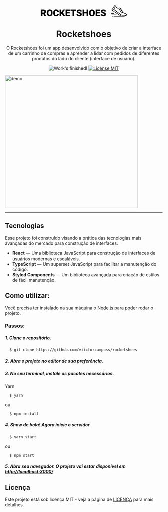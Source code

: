 <p align="center">
  <svg width="276px" height="36px" viewBox="0 0 276 36" version="1.1" xmlns="http://www.w3.org/2000/svg" xmlns:xlink="http://www.w3.org/1999/xlink">
    <g id="Page-1" stroke="none" stroke-width="1" fill="none" fill-rule="evenodd">
        <g id="Home" transform="translate(-250.000000, -50.000000)" fill="#000" fill-rule="nonzero">
            <g id="Logo" transform="translate(250.000000, 50.000000)">
                <g id="noun_Running_1473810" transform="translate(224.890323, 0.000000)">
                    <g id="Group">
                        <path d="M17.6410822,30.9272727 C17.6410822,30.4363636 17.3113424,30.1090909 16.8167326,30.1090909 L2.47304891,30.1090909 C1.97843913,30.1090909 1.64869927,30.4363636 1.64869927,30.9272727 C1.64869927,31.4181818 1.97843913,31.7454545 2.47304891,31.7454545 L16.8167326,31.7454545 C17.3113424,31.7454545 17.6410822,31.3363636 17.6410822,30.9272727 Z" id="Path"></path>
                        <path d="M5.77044745,34.2 L4.12174818,34.2 C3.6271384,34.2 3.29739854,34.5272727 3.29739854,35.0181818 C3.29739854,35.5090909 3.6271384,35.8363636 4.12174818,35.8363636 L5.77044745,35.8363636 C6.26505723,35.8363636 6.59479709,35.5090909 6.59479709,35.0181818 C6.59479709,34.5272727 6.26505723,34.2 5.77044745,34.2 Z" id="Path"></path>
                        <path d="M9.64489074,26.8363636 C9.64489074,26.3454545 9.31515088,26.0181818 8.8205411,26.0181818 L0.824349636,26.0181818 C0.329739854,26.0181818 0,26.3454545 0,26.8363636 C0,27.3272727 0.329739854,27.6545455 0.824349636,27.6545455 L8.8205411,27.6545455 C9.31515088,27.6545455 9.64489074,27.2454545 9.64489074,26.8363636 Z" id="Path"></path>
                        <path d="M50.6150676,28.2272727 C50.3677627,27.7363636 49.873153,27.3272727 49.3785432,27.0818182 L43.113486,24.7090909 L43.113486,24.7090909 L43.113486,24.7090909 L40.5580021,23.8090909 C39.8160874,23.4818182 39.1566077,22.9909091 38.7444329,22.3363636 L36.6011238,18.8181818 C37.0132986,18.7363636 37.2606035,18.4090909 37.2606035,18 C37.2606035,17.5090909 36.9308637,17.1818182 36.4362539,17.1818182 L35.6119043,17.1818182 L34.6226847,15.5454545 C35.0348595,15.4636364 35.2821644,15.1363636 35.2821644,14.7272727 C35.2821644,14.2363636 34.9524246,13.9090909 34.4578148,13.9090909 L33.6334651,13.9090909 L32.8091155,12.6 C33.1388554,12.5181818 33.3861602,12.1909091 33.3861602,11.8636364 C33.3861602,11.3727273 33.0564204,11.0454545 32.5618106,11.0454545 L31.8198959,11.0454545 L30.7482414,9.32727273 C30.7482414,9.32727273 30.7482414,9.24545455 30.6658065,9.24545455 C29.6765869,8.1 28.3576275,7.52727273 26.9562331,7.69090909 C25.7197086,7.85454545 24.7304891,8.59090909 24.3183143,9.49090909 C24.2358793,9.73636364 24.2358793,9.98181818 24.4007492,10.2272727 L31.2428512,21.8454545 C31.3252862,22.0090909 31.4901561,22.1727273 31.655026,22.1727273 L40.0633923,25.3636364 L40.1458273,25.3636364 L42.6188762,26.2636364 L42.6188762,26.2636364 L42.6188762,26.2636364 L42.6188762,26.2636364 L42.6188762,26.2636364 L42.6188762,26.2636364 L48.8014984,28.6363636 C48.9663684,28.7181818 49.1312383,28.8 49.2136733,29.0454545 C49.5434131,29.7 49.5434131,30.3545455 49.1312383,31.0090909 L35.6943392,31.0090909 C34.8699896,31.0090909 34.04564,30.7636364 33.3861602,30.2727273 L10.3868054,13.3363636 C10.3868054,13.3363636 10.7165453,13.1727273 11.1287201,12.6 C11.5408949,12.0272727 11.7057648,11.2909091 11.7057648,10.5545455 L10.9638502,3.68181818 L11.9530697,2.12727273 C12.2003746,1.8 12.6949844,1.71818182 13.0247242,1.96363636 C13.2720291,2.20909091 14.2612487,3.02727273 16.6518626,6.87272727 C17.8883871,8.67272727 19.8668262,9.98181818 22.0925702,10.3090909 C22.5047451,10.3909091 22.9993548,10.0636364 23.0817898,9.65454545 C23.1642248,9.24545455 22.8344849,8.75454545 22.4223101,8.67272727 C20.6911759,8.34545455 19.0424766,7.36363636 18.053257,5.89090909 C15.1680333,1.47272727 14.3436837,0.818181818 14.0139438,0.572727273 C12.9422893,-0.163636364 11.4584599,0.0818181818 10.6341103,1.14545455 L5.60557752,9.08181818 C5.27583767,9.57272727 5.19340271,10.1454545 5.27583767,10.7181818 C4.78122789,10.8818182 4.28661811,11.1272727 4.03931322,11.6181818 L2.7203538,13.6636364 C1.97843913,14.7272727 2.30817898,16.2 3.37983351,16.9363636 C4.12174818,17.5090909 5.68801249,18.4909091 7.99619147,19.9636364 C8.16106139,20.0454545 8.32593132,20.1272727 8.40836629,20.1272727 C8.65567118,20.1272727 8.90297607,19.9636364 9.06784599,19.7181818 C9.31515088,19.3090909 9.23271592,18.8181818 8.8205411,18.5727273 C6.59479709,17.1 5.02853278,16.1181818 4.28661811,15.5454545 C3.95687825,15.3 3.87444329,14.8909091 4.12174818,14.4818182 L5.35827263,12.6 C5.60557752,12.2727273 6.1001873,12.1909091 6.42992716,12.4363636 L6.42992716,12.4363636 L32.3145057,31.5818182 C33.3037253,32.3181818 34.4578148,32.6454545 35.6119043,32.6454545 L46.9879292,32.6454545 C45.256795,33.4636364 42.8661811,34.2 40.805307,34.2 L40.805307,34.2 L37.9200832,34.2 L35.5294693,34.2 L35.5294693,34.2 C34.1280749,34.2 32.7266805,33.7909091 31.5725911,33.0545455 C26.7913632,30.0272727 17.8883871,24.3818182 11.376025,20.2090909 C10.9638502,19.9636364 10.4692404,20.0454545 10.2219355,20.4545455 C9.97463059,20.8636364 10.0570656,21.3545455 10.4692404,21.6 C16.8167326,25.6909091 25.4724037,31.1727273 30.3360666,34.2818182 L9.06784599,34.2818182 C8.57323621,34.2818182 8.24349636,34.6090909 8.24349636,35.1 C8.24349636,35.5909091 8.57323621,35.9181818 9.06784599,35.9181818 L35.5294693,35.9181818 L35.5294693,35.9181818 L37.9200832,35.9181818 L40.722872,35.9181818 L40.722872,35.9181818 C44.1027055,35.9181818 48.9663684,34.1181818 50.2028928,32.4 C51.2745473,30.9272727 51.3569823,29.5363636 50.6150676,28.2272727 Z M32.3969407,20.8636364 L25.9670135,9.98181818 C26.2143184,9.73636364 26.6264932,9.49090909 27.121103,9.40909091 C27.6157128,9.32727273 28.5224974,9.40909091 29.346847,10.3090909 L29.8414568,11.1272727 L29.0995421,11.1272727 C28.6049324,11.1272727 28.2751925,11.4545455 28.2751925,11.9454545 C28.2751925,12.4363636 28.6049324,12.7636364 29.0995421,12.7636364 L30.8306764,12.7636364 L31.655026,14.0727273 L30.9955463,14.0727273 C30.5009365,14.0727273 30.1711967,14.4 30.1711967,14.8909091 C30.1711967,15.3818182 30.5009365,15.7090909 30.9955463,15.7090909 L32.6442456,15.7090909 L33.6334651,17.2636364 L32.9739854,17.2636364 C32.4793757,17.2636364 32.1496358,17.5909091 32.1496358,18.0818182 C32.1496358,18.5727273 32.4793757,18.9 32.9739854,18.9 L34.6226847,18.9 L36.9308637,22.5 L32.3969407,20.8636364 Z M7.0069719,9.98181818 L9.56245578,5.97272727 L10.0570656,10.7181818 C10.0570656,11.0454545 9.97463059,11.3727273 9.80976067,11.6181818 C9.64489074,11.8636364 9.31515088,12.5181818 8.57323621,11.9454545 C8.57323621,11.9454545 8.16106139,11.7 7.41914672,11.1272727 C6.92453694,10.7181818 6.84210198,10.3090909 7.0069719,9.98181818 Z" id="Shape"></path>
                    </g>
                </g>
                <path d="M8.48144531,27.4707031 L5.69824219,27.4707031 L5.69824219,35 L0.556640625,35 L0.556640625,13.671875 L8.95019531,13.671875 C11.4795048,13.671875 13.4570241,14.2333928 14.8828125,15.3564453 C16.3086009,16.4794978 17.0214844,18.066396 17.0214844,20.1171875 C17.0214844,21.6015699 16.7211944,22.8320264 16.1206055,23.8085938 C15.5200165,24.7851611 14.5800845,25.5761688 13.3007812,26.1816406 L17.7539062,34.7802734 L17.7539062,35 L12.2460938,35 L8.48144531,27.4707031 Z M5.69824219,23.5009766 L8.95019531,23.5009766 C9.9267627,23.5009766 10.6616186,23.2446315 11.1547852,22.7319336 C11.6479517,22.2192357 11.8945312,21.5039108 11.8945312,20.5859375 C11.8945312,19.6679642 11.6455103,18.9477565 11.1474609,18.425293 C10.6494116,17.9028294 9.91699702,17.6416016 8.95019531,17.6416016 L5.69824219,17.6416016 L5.69824219,23.5009766 Z M38.1884766,24.7753906 C38.1884766,26.8554792 37.8027382,28.6962811 37.03125,30.2978516 C36.2597618,31.8994221 35.1635813,33.1323199 33.7426758,33.996582 C32.3217702,34.8608442 30.7031341,35.2929688 28.8867188,35.2929688 C27.0703034,35.2929688 25.4589914,34.8754925 24.0527344,34.0405273 C22.6464773,33.2055622 21.5502969,32.0117265 20.7641602,30.4589844 C19.9780234,28.9062422 19.5654299,27.1240335 19.5263672,25.1123047 L19.5263672,23.9111328 C19.5263672,21.8212786 19.9096641,19.9780353 20.6762695,18.3813477 C21.4428749,16.78466 22.5414968,15.5517622 23.972168,14.6826172 C25.4028392,13.8134722 27.0312409,13.3789062 28.8574219,13.3789062 C30.6640715,13.3789062 32.2753835,13.8085895 33.6914062,14.6679688 C35.107429,15.527348 36.2084922,16.7504803 36.9946289,18.3374023 C37.7807656,19.9243243 38.1787109,21.7431538 38.1884766,23.7939453 L38.1884766,24.7753906 Z M32.9589844,23.8818359 C32.9589844,21.7626847 32.604984,20.1538141 31.8969727,19.0551758 C31.1889613,17.9565375 30.1757878,17.4072266 28.8574219,17.4072266 C26.279284,17.4072266 24.9169929,19.340801 24.7705078,23.2080078 L24.7558594,24.7753906 C24.7558594,26.8652448 25.1025356,28.4716741 25.7958984,29.5947266 C26.4892613,30.7177791 27.5195244,31.2792969 28.8867188,31.2792969 C30.1855534,31.2792969 31.1865199,30.7275446 31.8896484,29.6240234 C32.592777,28.5205023 32.9492187,26.9336041 32.9589844,24.8632812 L32.9589844,23.8818359 Z M58.0957031,27.7783203 C58.0273434,29.2627027 57.6269568,30.5737248 56.8945312,31.7114258 C56.1621057,32.8491268 55.134284,33.7304656 53.8110352,34.3554688 C52.4877864,34.9804719 50.976571,35.2929688 49.2773438,35.2929688 C46.4745954,35.2929688 44.2675862,34.3798919 42.65625,32.5537109 C41.0449138,30.7275299 40.2392578,28.1494307 40.2392578,24.8193359 L40.2392578,23.7646484 C40.2392578,21.6747942 40.6030237,19.8461992 41.3305664,18.2788086 C42.0581091,16.7114179 43.1054619,15.5004926 44.4726562,14.6459961 C45.8398506,13.7914996 47.421866,13.3642578 49.21875,13.3642578 C51.8066536,13.3642578 53.8867109,14.0454033 55.4589844,15.4077148 C57.0312579,16.7700263 57.9248036,18.647449 58.1396484,21.0400391 L53.0126953,21.0400391 C52.9736326,19.7412044 52.6464875,18.8085966 52.03125,18.2421875 C51.4160125,17.6757784 50.4785219,17.3925781 49.21875,17.3925781 C47.9394467,17.3925781 47.0019561,17.871089 46.40625,18.828125 C45.8105439,19.785161 45.498047,21.3134661 45.46875,23.4130859 L45.46875,24.921875 C45.46875,27.197277 45.7543917,28.8232373 46.3256836,29.7998047 C46.8969755,30.7763721 47.8808524,31.2646484 49.2773438,31.2646484 C50.4589903,31.2646484 51.3623016,30.9863309 51.9873047,30.4296875 C52.6123078,29.8730441 52.9443357,28.9892639 52.9833984,27.7783203 L58.0957031,27.7783203 Z M67.7783203,27.0605469 L65.6689453,29.375 L65.6689453,35 L60.5273438,35 L60.5273438,13.671875 L65.6689453,13.671875 L65.6689453,23.0761719 L67.4560547,20.3662109 L72.0556641,13.671875 L78.4130859,13.671875 L71.2060547,23.1054688 L78.4130859,35 L72.3193359,35 L67.7783203,27.0605469 Z M92.9443359,25.9619141 L84.8583984,25.9619141 L84.8583984,31.0449219 L94.4091797,31.0449219 L94.4091797,35 L79.7167969,35 L79.7167969,13.671875 L94.4384766,13.671875 L94.4384766,17.6416016 L84.8583984,17.6416016 L84.8583984,22.1386719 L92.9443359,22.1386719 L92.9443359,25.9619141 Z M113.540039,17.6416016 L107.138672,17.6416016 L107.138672,35 L101.99707,35 L101.99707,17.6416016 L95.7128906,17.6416016 L95.7128906,13.671875 L113.540039,13.671875 L113.540039,17.6416016 Z M126.474609,29.3310547 C126.474609,28.5790978 126.208499,27.9931662 125.67627,27.5732422 C125.14404,27.1533182 124.208991,26.7187522 122.871094,26.2695312 C121.533196,25.8203103 120.439457,25.3857443 119.589844,24.9658203 C116.826158,23.6083917 115.444336,21.7431759 115.444336,19.3701172 C115.444336,18.1884707 115.788571,17.1460006 116.477051,16.2426758 C117.165531,15.339351 118.139642,14.636233 119.399414,14.1333008 C120.659186,13.6303686 122.075187,13.3789062 123.647461,13.3789062 C125.180672,13.3789062 126.55517,13.652341 127.770996,14.1992188 C128.986822,14.7460965 129.931637,15.5248973 130.605469,16.5356445 C131.2793,17.5463918 131.616211,18.7011654 131.616211,20 L126.489258,20 C126.489258,19.130855 126.223147,18.4570336 125.690918,17.9785156 C125.158689,17.4999976 124.438481,17.2607422 123.530273,17.2607422 C122.6123,17.2607422 121.88721,17.4633769 121.35498,17.8686523 C120.822751,18.2739278 120.556641,18.7890594 120.556641,19.4140625 C120.556641,19.9609402 120.849606,20.4565407 121.435547,20.9008789 C122.021487,21.3452171 123.05175,21.8041969 124.526367,22.277832 C126.000984,22.7514672 127.211909,23.261716 128.15918,23.8085938 C130.463879,25.1367254 131.616211,26.9677618 131.616211,29.3017578 C131.616211,31.1670015 130.913093,32.6318306 129.506836,33.6962891 C128.100579,34.7607475 126.171887,35.2929688 123.720703,35.2929688 C121.992179,35.2929688 120.427253,34.9829133 119.025879,34.362793 C117.624505,33.7426727 116.569828,32.8930718 115.861816,31.8139648 C115.153805,30.7348579 114.799805,29.4921945 114.799805,28.0859375 L119.956055,28.0859375 C119.956055,29.2285213 120.251462,30.0707981 120.842285,30.612793 C121.433108,31.1547879 122.392571,31.4257812 123.720703,31.4257812 C124.570317,31.4257812 125.241697,31.2426776 125.734863,30.8764648 C126.22803,30.5102521 126.474609,29.9951205 126.474609,29.3310547 Z M152.080078,35 L146.967773,35 L146.967773,26.09375 L139.394531,26.09375 L139.394531,35 L134.25293,35 L134.25293,13.671875 L139.394531,13.671875 L139.394531,22.1386719 L146.967773,22.1386719 L146.967773,13.671875 L152.080078,13.671875 L152.080078,35 Z M173.393555,24.7753906 C173.393555,26.8554792 173.007816,28.6962811 172.236328,30.2978516 C171.46484,31.8994221 170.368659,33.1323199 168.947754,33.996582 C167.526848,34.8608442 165.908212,35.2929688 164.091797,35.2929688 C162.275382,35.2929688 160.66407,34.8754925 159.257812,34.0405273 C157.851555,33.2055622 156.755375,32.0117265 155.969238,30.4589844 C155.183102,28.9062422 154.770508,27.1240335 154.731445,25.1123047 L154.731445,23.9111328 C154.731445,21.8212786 155.114742,19.9780353 155.881348,18.3813477 C156.647953,16.78466 157.746575,15.5517622 159.177246,14.6826172 C160.607917,13.8134722 162.236319,13.3789062 164.0625,13.3789062 C165.86915,13.3789062 167.480462,13.8085895 168.896484,14.6679688 C170.312507,15.527348 171.41357,16.7504803 172.199707,18.3374023 C172.985844,19.9243243 173.383789,21.7431538 173.393555,23.7939453 L173.393555,24.7753906 Z M168.164062,23.8818359 C168.164062,21.7626847 167.810062,20.1538141 167.102051,19.0551758 C166.394039,17.9565375 165.380866,17.4072266 164.0625,17.4072266 C161.484362,17.4072266 160.122071,19.340801 159.975586,23.2080078 L159.960938,24.7753906 C159.960938,26.8652448 160.307614,28.4716741 161.000977,29.5947266 C161.694339,30.7177791 162.724603,31.2792969 164.091797,31.2792969 C165.390631,31.2792969 166.391598,30.7275446 167.094727,29.6240234 C167.797855,28.5205023 168.154297,26.9336041 168.164062,24.8632812 L168.164062,23.8818359 Z M189.272461,25.9619141 L181.186523,25.9619141 L181.186523,31.0449219 L190.737305,31.0449219 L190.737305,35 L176.044922,35 L176.044922,13.671875 L190.766602,13.671875 L190.766602,17.6416016 L181.186523,17.6416016 L181.186523,22.1386719 L189.272461,22.1386719 L189.272461,25.9619141 Z M203.833008,29.3310547 C203.833008,28.5790978 203.566897,27.9931662 203.034668,27.5732422 C202.502439,27.1533182 201.56739,26.7187522 200.229492,26.2695312 C198.891595,25.8203103 197.797856,25.3857443 196.948242,24.9658203 C194.184556,23.6083917 192.802734,21.7431759 192.802734,19.3701172 C192.802734,18.1884707 193.146969,17.1460006 193.835449,16.2426758 C194.523929,15.339351 195.498041,14.636233 196.757812,14.1333008 C198.017584,13.6303686 199.433586,13.3789062 201.005859,13.3789062 C202.53907,13.3789062 203.913568,13.652341 205.129395,14.1992188 C206.345221,14.7460965 207.290036,15.5248973 207.963867,16.5356445 C208.637699,17.5463918 208.974609,18.7011654 208.974609,20 L203.847656,20 C203.847656,19.130855 203.581546,18.4570336 203.049316,17.9785156 C202.517087,17.4999976 201.79688,17.2607422 200.888672,17.2607422 C199.970699,17.2607422 199.245608,17.4633769 198.713379,17.8686523 C198.18115,18.2739278 197.915039,18.7890594 197.915039,19.4140625 C197.915039,19.9609402 198.208005,20.4565407 198.793945,20.9008789 C199.379886,21.3452171 200.410149,21.8041969 201.884766,22.277832 C203.359382,22.7514672 204.570308,23.261716 205.517578,23.8085938 C207.822277,25.1367254 208.974609,26.9677618 208.974609,29.3017578 C208.974609,31.1670015 208.271491,32.6318306 206.865234,33.6962891 C205.458977,34.7607475 203.530286,35.2929688 201.079102,35.2929688 C199.350577,35.2929688 197.785652,34.9829133 196.384277,34.362793 C194.982903,33.7426727 193.928226,32.8930718 193.220215,31.8139648 C192.512203,30.7348579 192.158203,29.4921945 192.158203,28.0859375 L197.314453,28.0859375 C197.314453,29.2285213 197.60986,30.0707981 198.200684,30.612793 C198.791507,31.1547879 199.75097,31.4257812 201.079102,31.4257812 C201.928715,31.4257812 202.600095,31.2426776 203.093262,30.8764648 C203.586428,30.5102521 203.833008,29.9951205 203.833008,29.3310547 Z" id="ROCKETSHOES"></path>
            </g>
        </g>
    </g>
</svg>
</p>


<h1 align="center">
  Rocketshoes
</h1>

<p align="center">
  O Rocketshoes foi um app desenvolvido com o objetivo de criar a interface de 
  um carrinho de compras e aprender a lidar com pedidos de diferentes produtos 
  do lado do cliente (interface de usuário).
</p>

<p align="center">
  <img src="https://img.shields.io/badge/Status-Finalizado-brightgreen" alt="Work's finished!">
  <a href="https://opensource.org/licenses/MIT">
    <img src="https://img.shields.io/badge/Licença-MIT-blue.svg" alt="License MIT">
  </a>
</p>

[//]: # (Add your gifs/images here:)
<div>
  <img src="public/rocketshoes.gif" alt="demo" height="425">
</div>

<hr />

## Tecnologias
[//]: # (Add the features of your project here:)
Esse projeto foi construído visando a prática das tecnologias mais avançadas do mercado para construção de interfaces. 

- **React** — Uma biblioteca JavaScript para construção de interfaces de usuários modernas e escaláveis.
- **TypeScript** — Um superset JavaScript para facilitar a manutenção do código.
- **Styled Components** — Um biblioteca avançada para criação de estilos de fácil manutenção. 

## Como utilizar:
Você precisa ter instalado na sua máquina o [Node.js](https://nodejs.org/en/) para poder rodar o projeto.
   
### Passos:

##### 1. Clone o repositório.

```
  $ git clone https://github.com/viictorcamposs/rocketshoes
```
##### 2. Abra o projeto no editor de sua preferência.

##### 3. No seu terminal, instale os pacotes necessários.

Yarn
```
  $ yarn
```
ou
```
  $ npm install
```

##### 4. Show de bola! Agora inicie o servidor

```
  $ yarn start
```
ou
```
  $ npm start
```
##### 5. Abra seu navegador. O projeto vai estar disponível em <a href="http://localhost:3000">http://localhost:3000/</a>


## Licença

Este projeto está sob licença MIT - veja a página de [LICENÇA](https://opensource.org/licenses/MIT) para mais detalhes.
